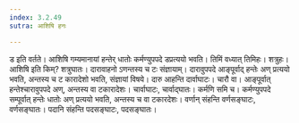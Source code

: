 ```yaml
---
index: 3.2.49
sutra: आशिषि हनः

---
```

ड इति वर्तते। आशिषि गम्यमानायां हन्तेर् धातोः कर्मण्युपपदे डप्रत्ययो भवति। तिमिं वध्यात् तिमिहः। शत्रुहः। आशिषि इति किम्? शत्रुघातः। दारावाहनो ऽणन्तस्य च टः संज्ञायाम्। दारावुपपदे आङ्पूर्वाद् हन्तेः अण् प्रत्ययो भवति, अन्तस्य च ट कारादेशो भवति, संज्ञायां विषये। दारु आहन्ति दार्वाघाटः। चारौ वा। आङ्पूर्वात् हन्तेश्चारावुपपदे अण्, अन्तस्य वा टकारादेशः। चार्वाघाटः, चार्वाद्घातः। कर्मणि समि च। कर्मण्युपपदे सम्पूर्वात् हन्तेः धातोः अण् प्रत्ययो भवति, अन्तस्य च वा टकारदेशः। वर्णान् संहन्ति वर्णसङ्घाटः, वर्णसङ्घातः। पदानि संहन्ति पदसङ्घाटः, पदसङ्घातः।